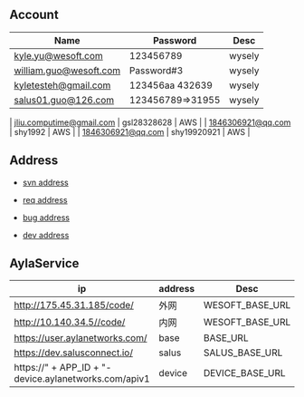 

## Account

| Name | Password | Desc |
| ---  | -------- | ---- |
| kyle.yu@wesoft.com | 123456789 | wysely|
| william.guo@wesoft.com | Password#3 | wysely|
| kyletesteh@gmail.com | 123456aa  432639| wysely  | 
| salus01.guo@126.com | 123456789=>31955 | wysely|

| jliu.computime@gmail.com | gsl28328628 | AWS |
| 1846306921@qq.com  | shy1992 | AWS |
| 1846306921@qq.com  | shy19920921 | AWS |

## Address

* [svn address](svn://svn.wesoft.com/salus-thermostat/SalusThermostat/trunk)

* [req address](https://salusinc.atlassian.net/wiki/spaces/UVR/pages/56590381/Wifi+Thermostat+Gateway+Application+Requirements)

* [bug address](https://salusinc.atlassian.net/issues/?jql=project%20%3D%20SCUS%20AND%20status%20%3D%20%22To%20Do%22%20AND%20resolution%20%3D%20Unresolved%20ORDER%20BY%20key%20ASC%2C%20priority%20DESC%2C%20updated%20DESC)

* [dev address](https://dev.salusconnect.io)



## AylaService

| ip   | address  | Desc |
| ---  | -------- | ---- |
| http://175.45.31.185/code/ | 外网 |  WESOFT_BASE_URL |
| http://10.140.34.5//code/  | 内网 |  WESOFT_BASE_URL |
| https://user.aylanetworks.com/ | base |  BASE_URL |
| https://dev.salusconnect.io/ | salus |  SALUS_BASE_URL |
| https://" + APP_ID + "-device.aylanetworks.com/apiv1 | device |  DEVICE_BASE_URL |

